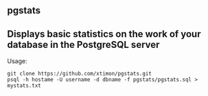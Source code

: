 ## pgstats ##

Displays basic statistics on the work of your database in the PostgreSQL server
------------------------------------------------------------------------
Usage:

    git clone https://github.com/xtimon/pgstats.git
    psql -h hostame -U username -d dbname -f pgstats/pgstats.sql > mystats.txt
